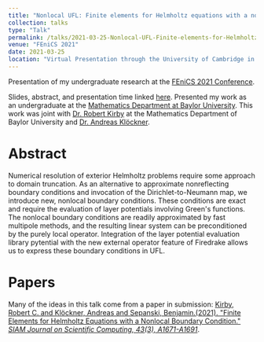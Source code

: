 ```yaml
---
title: "Nonlocal UFL: Finite elements for Helmholtz equations with a nonlocal boundary condition"
collection: talks
type: "Talk"
permalink: /talks/2021-03-25-Nonlocal-UFL-Finite-elements-for-Helmholtz-equations-with-a-nonlocal-boundary-condition
venue: "FEniCS 2021"
date: 2021-03-25
location: "Virtual Presentation through the University of Cambridge in Cambridge, England"
---
```


Presentation of my undergraduate research at the [FEniCS 2021 Conference](https://mscroggs.github.io/fenics2021).

Slides, abstract, and presentation time linked [here](https://mscroggs.github.io/fenics2021/talks/sepanski.html). Presented my work as an undergraduate at the [Mathematics Department at Baylor University](https://www.baylor.edu/math/).  This work was joint with [Dr. Robert Kirby](https://sites.baylor.edu/robert_kirby/) at the Mathematics Department of Baylor University and [Dr. Andreas Kl&ouml;ckner](https://mathema.tician.de/aboutme/).

# Abstract

Numerical resolution of exterior Helmholtz problems require some approach to domain truncation. As an alternative to approximate nonreflecting boundary conditions and invocation of the Dirichlet-to-Neumann map, we introduce new, nonlocal boundary conditions. These conditions are exact and require the evaluation of layer potentials involving Green's functions. The nonlocal boundary conditions are readily approximated by fast multipole methods, and the resulting linear system can be preconditioned by the purely local operator. Integration of the layer potential evaluation library pytential with the new external operator feature of Firedrake allows us to express these boundary conditions in UFL.

# Papers

Many of the ideas in this talk come from a paper in submission: [Kirby, Robert C. and Kl&ouml;ckner, Andreas and Sepanski, Benjamin.(2021). &quot;Finite Elements for Helmholtz Equations with a Nonlocal Boundary Condition.&quot; <i>SIAM Journal on Scientific Computing, 43(3), A1671-A1691</i>](../publication/IN-SUBMISSION-Finite-elements-for-Helmholtz-equations-with-a-nonlocal-boundary-condition).

